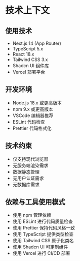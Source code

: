 # 技术上下文

## 使用技术

- Next.js 14 (App Router)
- TypeScript 5.x
- React 18.x
- Tailwind CSS 3.x
- Shadcn UI 组件库
- Vercel 部署平台

## 开发环境

- Node.js 18.x 或更高版本
- npm 9.x 或更高版本
- VSCode 编辑器推荐
- ESLint 代码检查
- Prettier 代码格式化

## 技术约束

- 仅支持现代浏览器
- 无服务端渲染需求
- 数据静态管理
- 无用户认证需求
- 无数据库需求

## 依赖与工具使用模式

- 使用 npm 管理依赖
- 使用 ESLint 进行代码质量检查
- 使用 Prettier 保持代码风格一致
- 使用 TypeScript 提供类型检查
- 使用 Tailwind CSS 原子化类名
- 使用 Shadcn UI 可定制组件
- 使用 Vercel 进行 CI/CD 部署

